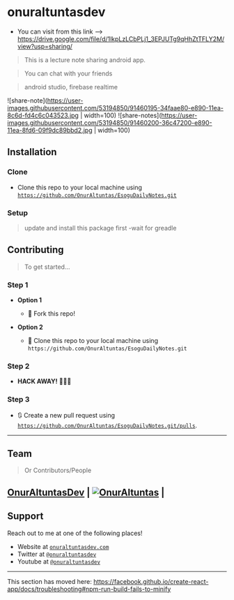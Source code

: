 
# onuraltuntasdev
- You can visit from this link --> https://drive.google.com/file/d/1lkpLzLCbPLj1_3EPJUTg9qHhZtTFLY2M/view?usp=sharing/

> This is a lecture note sharing android app.

> You can chat with your friends

> android studio, firebase realtime

![share-note](https://user-images.githubusercontent.com/53194850/91460195-34faae80-e890-11ea-8c6d-fd4c6c043523.jpg | width=100)
![share-notes](https://user-images.githubusercontent.com/53194850/91460200-36c47200-e890-11ea-8fd6-09f9dc89bbd2.jpg | width=100)


## Installation

### Clone

- Clone this repo to your local machine using <a href="https://github.com/OnurAltuntas/EsoguDailyNotes.git" target="_blank">`https://github.com/OnurAltuntas/EsoguDailyNotes.git`</a>

### Setup

> update and install this package first
-wait for greadle

## Contributing

> To get started...

### Step 1

- **Option 1**
    - 🍴 Fork this repo!

- **Option 2**
    - 👯 Clone this repo to your local machine using `https://github.com/OnurAltuntas/EsoguDailyNotes.git`

### Step 2

- **HACK AWAY!** 🔨🔨🔨

### Step 3

- 🔃 Create a new pull request using <a href="https://github.com/OnurAltuntas/EsoguDailyNotes.git/pulls" target="_blank">`https://github.com/OnurAltuntas/EsoguDailyNotes.git/pulls`</a>.

---

## Team

> Or Contributors/People

 <a href="https://onuraltuntasdev.netlify.app/" target="_blank">**OnurAltuntasDev**</a> 
 | [![OnurAltuntas](https://avatars0.githubusercontent.com/u/53194850?s=460&u=88ff0b9c8fe41c908d3c9b7ff43eb00dba669e66&v=4)](https://onuraltuntasdev.netlify.app)  |
---

## Support

Reach out to me at one of the following places!

- Website at <a href="https://onuraltuntasdev.netlify.app/" target="_blank">`onuraltuntasdev.com`</a>
- Twitter at <a href="http://twitter.com/onuraltuntasdev" target="_blank">`@onuraltuntasdev`</a>
- Youtube at <a href="https://www.youtube.com/channel/UCalJQ45NyMzMvPqK5n0xYEA" target="_blank">`@onuraltuntasdev`</a>
---



This section has moved here: https://facebook.github.io/create-react-app/docs/troubleshooting#npm-run-build-fails-to-minify

